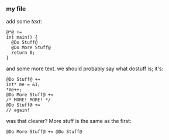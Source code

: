 ### my file ###
add some *text*:

~~~~~
@*@ +=
int main() { 
  @Do Stuff@
  @Do More Stuff@
  return 0; 
}
~~~~~

and some more text. we should probably say what dostuff is; it's:

~~~~~
@Do Stuff@ +=
int* me = &1;
*me++;
@Do More Stuff@ +=
/* MORE! MORE! */
@Do Stuff@ +=
// again!
~~~~~

was that clearer? More stuff is the same as the first:

~~~~
@Do More Stuff@ += @Do Stuff@
~~~~